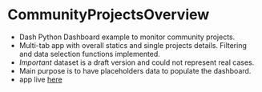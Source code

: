 # CommunityProjectsOverview
+ Dash Python Dashboard example to monitor community projects. 
+ Multi-tab app with overall statics and single projects details. Filtering and data selection functions implemented.
+ *Important* dataset is a draft version and could not represent real cases. 
+ Main purpose is to have placeholders data to populate the dashboard.
+ app live [here](http://www.defichain-proposals.com/)

